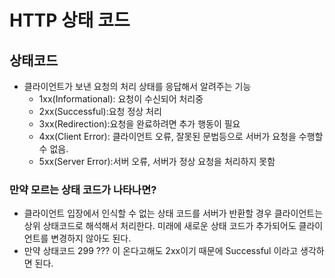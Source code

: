 # HTTP 상태 코드

## 상태코드

- 클라이언트가 보낸 요청의 처리 상태를 응답해서 알려주는 기능
  - 1xx(Informational): 요청이 수신되어 처리중
  - 2xx(Successful):요청 정상 처리
  - 3xx(Redirection):요청을 완료하려면 추가 행동이 필요
  - 4xx(Client Error): 클라이언트 오류, 잘못된 문법등으로 서버가 요청을 수행할 수 없음.
  - 5xx(Server Error):서버 오류, 서버가 정상 요청을 처리하지 못함

### 만약 모르는 상태 코드가 나타나면?

- 클라이언트 입장에서 인식할 수 없는 상태 코드를 서버가 반환할 경우 클라이언트는 상위 상태코드로 해석해서 처리한다. 미래에 새로운 상태 코드가 추가되어도 클라이언트를 변경하지 않아도 된다.
- 만약 상태코드 299 ??? 이 온다고해도 2xx이기 때문에 Successful 이라고 생각하면 된다.

